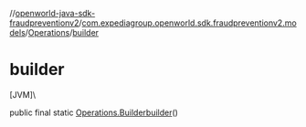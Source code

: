 //[openworld-java-sdk-fraudpreventionv2](../../../index.md)/[com.expediagroup.openworld.sdk.fraudpreventionv2.models](../index.md)/[Operations](index.md)/[builder](builder.md)

# builder

[JVM]\

public final static [Operations.Builder](-builder/index.md)[builder](builder.md)()
